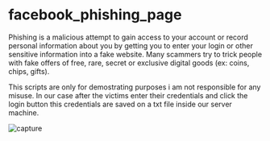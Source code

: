 # facebook_phishing_page

Phishing is a malicious attempt to gain access to your account or record personal information about you by getting you to enter your login or other sensitive information into a fake website. Many scammers try to trick people with fake offers of free, rare, secret or exclusive digital goods (ex: coins, chips, gifts).

This scripts are only for demostrating purposes i am not responsible for any misuse.
In our case after the victims enter their credentials and click the login button this credentials are saved on a txt file inside our server machine.  

![capture](https://user-images.githubusercontent.com/21143253/39404162-d38513fa-4b95-11e8-9557-f29b04747451.PNG)
